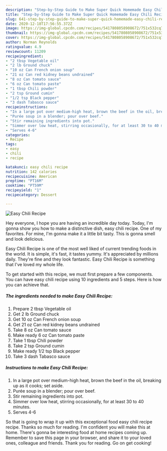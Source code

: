 ```yaml
---
description: "Step-by-Step Guide to Make Super Quick Homemade Easy Chili Recipe"
title: "Step-by-Step Guide to Make Super Quick Homemade Easy Chili Recipe"
slug: 641-step-by-step-guide-to-make-super-quick-homemade-easy-chili-recipe
date: 2020-12-18T17:56:55.372Z
image: https://img-global.cpcdn.com/recipes/5417808058908672/751x532cq70/easy-chili-recipe-recipe-main-photo.jpg
thumbnail: https://img-global.cpcdn.com/recipes/5417808058908672/751x532cq70/easy-chili-recipe-recipe-main-photo.jpg
cover: https://img-global.cpcdn.com/recipes/5417808058908672/751x532cq70/easy-chili-recipe-recipe-main-photo.jpg
author: Norman Reynolds
ratingvalue: 4.9
reviewcount: 11209
recipeingredient:
- "2 tbsp Vegetable oil"
- "2 lb Ground chuck"
- "10 oz Can French onion soup"
- "21 oz Can red kidney beans undrained"
- "8 oz Can tomato sauce"
- "6 oz Can tomato paste"
- "1 tbsp Chili powder"
- "2 tsp Ground cumin"
- "1/2 tsp Black pepper"
- "3 dash Tabasco sauce"
recipeinstructions:
- "In a large pot over medium-high heat, brown the beef in the oil, breaking up as it cooks; set aside."
- "Purée soup in a blender; pour over beef."
- "Stir remaining ingredients into pot."
- "Simmer over low heat, stirring occasionally, for at least 30 to 40 minutes."
- "Serves 4-6"
categories:
- Recipe
tags:
- easy
- chili
- recipe

katakunci: easy chili recipe 
nutrition: 142 calories
recipecuisine: American
preptime: "PT16M"
cooktime: "PT59M"
recipeyield: "1"
recipecategory: Dessert

---
```



![Easy Chili Recipe](https://img-global.cpcdn.com/recipes/5417808058908672/751x532cq70/easy-chili-recipe-recipe-main-photo.jpg)

Hey everyone, I hope you are having an incredible day today. Today, I'm gonna show you how to make a distinctive dish, easy chili recipe. One of my favorites. For mine, I'm gonna make it a little bit tasty. This is gonna smell and look delicious.

Easy Chili Recipe is one of the most well liked of current trending foods in the world. It is simple, it's fast, it tastes yummy. It's appreciated by millions daily. They're fine and they look fantastic. Easy Chili Recipe is something that I've loved my whole life.




To get started with this recipe, we must first prepare a few components. You can have easy chili recipe using 10 ingredients and 5 steps. Here is how you can achieve that.

<!--inarticleads1-->

##### The ingredients needed to make Easy Chili Recipe:

1. Prepare 2 tbsp Vegetable oil
1. Get 2 lb Ground chuck
1. Get 10 oz Can French onion soup
1. Get 21 oz Can red kidney beans undrained
1. Take 8 oz Can tomato sauce
1. Make ready 6 oz Can tomato paste
1. Take 1 tbsp Chili powder
1. Take 2 tsp Ground cumin
1. Make ready 1/2 tsp Black pepper
1. Take 3 dash Tabasco sauce




<!--inarticleads2-->

##### Instructions to make Easy Chili Recipe:

1. In a large pot over medium-high heat, brown the beef in the oil, breaking up as it cooks; set aside.
1. Purée soup in a blender; pour over beef.
1. Stir remaining ingredients into pot.
1. Simmer over low heat, stirring occasionally, for at least 30 to 40 minutes.
1. Serves 4-6




So that is going to wrap it up with this exceptional food easy chili recipe recipe. Thanks so much for reading. I'm confident you will make this at home. There's gonna be interesting food at home recipes coming up. Remember to save this page in your browser, and share it to your loved ones, colleague and friends. Thank you for reading. Go on get cooking!

